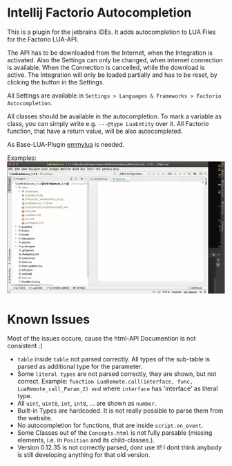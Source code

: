 # Intellij Factorio Autocompletion
This is a plugin for the jetbrains IDEs. It adds autocompletion to LUA Files for the Factorio LUA-API.

The API has to be downloaded from the Internet, when the Integration is activated. Also the Settings can only be changed, when internet connection is available.
When the Connection is cancelled, while the download is active. The Integration will only be loaded partially and has to be reset, by clicking the button in the Settings.

All Settings are available in `Settings > Languages & Frameworks > Factorio Autocompletion`.

All classes should be available in the autocompletion. To mark a variable as class, you can simply write e.g. `---@type LuaEntity` over it.
All Factorio function, that have a return value, will be also autocompleted.

As Base-LUA-Plugin [emmylua](https://plugins.jetbrains.com/plugin/9768-emmylua) is needed.

Examples:  
![](example.gif)

# Known Issues
Most of the issues occure, cause the html-API Documention is not consistent :(
- `table` inside `table` not parsed correctly. 
  All types of the sub-table is parsed as additional type for the parameter.
- Some `literal types` are not parsed correctly, they are shown, but not correct. Example: `function LuaRemote.call(interface, func, LuaRemote_call_Param_2) end` where `interface` has 'interface' as literal type.
- All `uint`, `uint8`,  `int`, `int8`, ... are shown as `number`.
- Built-in Types are hardcoded. It is not really possible to parse them from the website.
- No autocompletion for functions, that are inside `script.on_event`.
- Some Classes out of the `Concepts.html` is not fully parsable (missing elements, i.e. in `Position` and its child-classes.).
- Version 0.12.35 is not correctly parsed, dont use it! I dont think anybody is still developing anything for that old version.